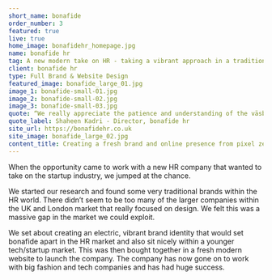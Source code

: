 ```yaml
---
short_name: bonafide
order_number: 3
featured: true
live: true
home_image: bonafidehr_homepage.jpg
name: bonafide hr
tag: A new modern take on HR - taking a vibrant approach in a traditional industry
client: bonafide hr
type: Full Brand & Website Design
featured_image: bonafide_large_01.jpg
image_1: bonafide-small-01.jpg
image_2: bonafide-small-02.jpg
image_3: bonafide-small-03.jpg
quote: “We really appreciate the patience and understanding of the väsby team to get this project completed so smoothly, we love the end result.”
quote_label: Shaheen Kadri - Director, bonafide hr
site_url: https://bonafidehr.co.uk
site_image: bonafide_large_02.jpg
content_title: Creating a fresh brand and online presence from pixel zero to launch.
---
```

<p class="mb-4">When the opportunity came to work with a new HR company that wanted to take on the startup industry, we jumped at the chance.</p>
<p class="mb-4">We started our research and found some very traditional brands within the HR world. There didn’t seem to be too many of the larger companies within the UK and London market that really focused on design. We felt this was a massive gap in the market we could exploit.</p>
<p>We set about creating an electric, vibrant brand identity that would set bonafide apart in the HR market and also sit nicely within a younger tech/startup market. This was then bought together in a fresh modern website to launch the company. The company has now gone on to work with big fashion and tech companies and has had huge success.</p>